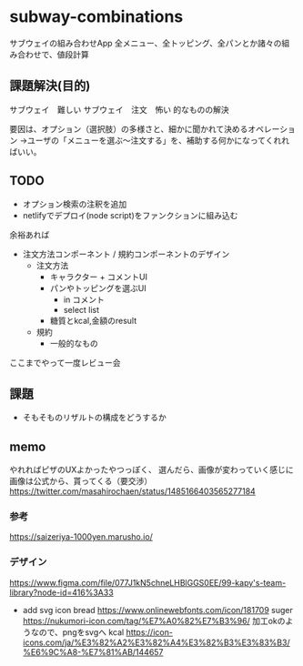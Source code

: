 # subway-combinations
サブウェイの組み合わせApp
全メニュー、全トッピング、全パンとか諸々の組み合わせで、値段計算
## 課題解決(目的)
サブウェイ　難しい
サブウェイ　注文　怖い
的なものの解決

要因は、オプション（選択肢）の多様さと、細かに聞かれて決めるオペレーション
→ユーザの「メニューを選ぶ〜注文する」を、補助する何かになってくれればいい。

## TODO
- オプション検索の注釈を追加
- netlifyでデプロイ(node script)をファンクションに組み込む

余裕あれば
- 注文方法コンポーネント / 規約コンポーネントのデザイン
  - 注文方法
    - キャラクター + コメントUI
    - パンやトッピングを選ぶUI
      - in コメント
      - select list
    - 糖質とkcal,金額のresult
  - 規約
    - 一般的なもの

ここまでやって一度レビュー会

## 課題
- そもそものリザルトの構成をどうするか

## memo
やれればピザのUXよかったやつっぽく、
選んだら、画像が変わっていく感じに画像は公式から、貰ってくる（要交渉）
https://twitter.com/masahirochaen/status/1485166403565277184

### 参考
https://saizeriya-1000yen.marusho.io/

### デザイン
https://www.figma.com/file/077J1kN5chneLHBlGGS0EE/99-kapy's-team-library?node-id=416%3A33

- add svg icon
  bread https://www.onlinewebfonts.com/icon/181709
  suger https://nukumori-icon.com/tag/%E7%A0%82%E7%B3%96/
    加工okのようなので、pngをsvgへ
  kcal https://icon-icons.com/ja/%E3%82%A2%E3%82%A4%E3%82%B3%E3%83%B3/%E6%9C%A8-%E7%81%AB/144657
